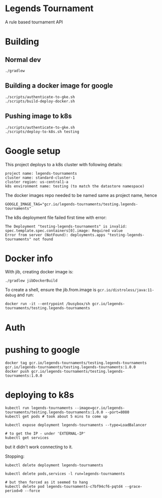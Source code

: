 # Legends Tournament

A rule based tournament API

# Building

## Normal dev

    ./gradlew

## Building a docker image for google

    ./scripts/authenticate-to-gke.sh
    ./scripts/build-deploy-docker.sh

## Pushing image to k8s

    ./scripts/authenticate-to-gke.sh
    ./scripts/deploy-to-k8s.sh testing

# Google setup

This project deploys to a k8s cluster with following details:

    project name: legends-tournaments
    cluster name: standard-cluster-1
    cluster region: us-central1-a
    k8s environment name: testing (to match the datastore namespace)

The docker images repo needed to be named same as project name, hence

    GOOGLE_IMAGE_TAG="gcr.io/legends-tournaments/testing.legends-tournaments"

The k8s deployment file failed first time with error:

    The Deployment "testing-legends-tournaments" is invalid: spec.template.spec.containers[0].image: Required value
    Error from server (NotFound): deployments.apps "testing-legends-tournaments" not found

# Docker info

With jib, creating docker image is:

    ./gradlew jibDockerBuild

To create a shell, ensure the jib.from.image is `gcr.io/distroless/java:11-debug` and run:

    docker run -it --entrypoint /busybox/sh gcr.io/legends-tournaments/testing.legends-tournaments

# Auth



# pushing to google

    docker tag gcr.io/legends-tournaments/testing.legends-tournaments gcr.io/legends-tournaments/testing.legends-tournaments:1.0.0
    docker push gcr.io/legends-tournaments/testing.legends-tournaments:1.0.0

# deploying to k8s

    kubectl run legends-tournaments --image=gcr.io/legends-tournaments/testing.legends-tournaments:1.0.0 --port=8080
    kubectl get pods # took about 5 mins to come up

    kubectl expose deployment legends-tournaments --type=LoadBalancer
    
    # to get the IP - under 'EXTERNAL-IP'
    kubectl get services

but it didn't work connecting to it.

Stopping:

    kubectl delete deployment legends-tournaments
    
    kubectl delete pods,services -l run=legends-tournaments

    # but then forced as it seemed to hang
    kubectl delete pod legends-tournaments-c7bf94cf6-pqtd4 --grace-period=0 --force

